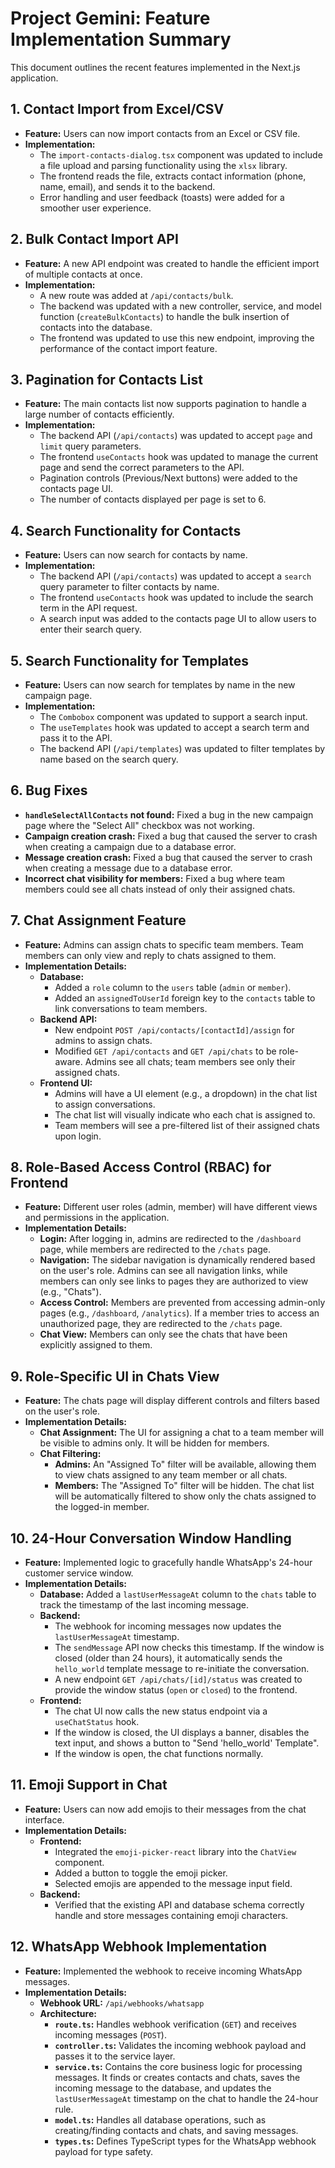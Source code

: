 # Project Gemini: Feature Implementation Summary

This document outlines the recent features implemented in the Next.js application.

## 1. Contact Import from Excel/CSV

- **Feature:** Users can now import contacts from an Excel or CSV file.
- **Implementation:**
  - The `import-contacts-dialog.tsx` component was updated to include a file upload and parsing functionality using the `xlsx` library.
  - The frontend reads the file, extracts contact information (phone, name, email), and sends it to the backend.
  - Error handling and user feedback (toasts) were added for a smoother user experience.

## 2. Bulk Contact Import API

- **Feature:** A new API endpoint was created to handle the efficient import of multiple contacts at once.
- **Implementation:**
  - A new route was added at `/api/contacts/bulk`.
  - The backend was updated with a new controller, service, and model function (`createBulkContacts`) to handle the bulk insertion of contacts into the database.
  - The frontend was updated to use this new endpoint, improving the performance of the contact import feature.

## 3. Pagination for Contacts List

- **Feature:** The main contacts list now supports pagination to handle a large number of contacts efficiently.
- **Implementation:**
  - The backend API (`/api/contacts`) was updated to accept `page` and `limit` query parameters.
  - The frontend `useContacts` hook was updated to manage the current page and send the correct parameters to the API.
  - Pagination controls (Previous/Next buttons) were added to the contacts page UI.
  - The number of contacts displayed per page is set to 6.

## 4. Search Functionality for Contacts

- **Feature:** Users can now search for contacts by name.
- **Implementation:**
  - The backend API (`/api/contacts`) was updated to accept a `search` query parameter to filter contacts by name.
  - The frontend `useContacts` hook was updated to include the search term in the API request.
  - A search input was added to the contacts page UI to allow users to enter their search query.

## 5. Search Functionality for Templates

- **Feature:** Users can now search for templates by name in the new campaign page.
- **Implementation:**
  - The `Combobox` component was updated to support a search input.
  - The `useTemplates` hook was updated to accept a search term and pass it to the API.
  - The backend API (`/api/templates`) was updated to filter templates by name based on the search query.

## 6. Bug Fixes

- **`handleSelectAllContacts` not found:** Fixed a bug in the new campaign page where the "Select All" checkbox was not working.
- **Campaign creation crash:** Fixed a bug that caused the server to crash when creating a campaign due to a database error.
- **Message creation crash:** Fixed a bug that caused the server to crash when creating a message due to a database error.
- **Incorrect chat visibility for members:** Fixed a bug where team members could see all chats instead of only their assigned chats.

## 7. Chat Assignment Feature

- **Feature:** Admins can assign chats to specific team members. Team members can only view and reply to chats assigned to them.
- **Implementation Details:**
    - **Database:**
        - Added a `role` column to the `users` table (`admin` or `member`).
        - Added an `assignedToUserId` foreign key to the `contacts` table to link conversations to team members.
    - **Backend API:**
        - New endpoint `POST /api/contacts/[contactId]/assign` for admins to assign chats.
        - Modified `GET /api/contacts` and `GET /api/chats` to be role-aware. Admins see all chats; team members see only their assigned chats.
    - **Frontend UI:**
        - Admins will have a UI element (e.g., a dropdown) in the chat list to assign conversations.
        - The chat list will visually indicate who each chat is assigned to.
        - Team members will see a pre-filtered list of their assigned chats upon login.

## 8. Role-Based Access Control (RBAC) for Frontend

- **Feature:** Different user roles (admin, member) will have different views and permissions in the application.
- **Implementation Details:**
    - **Login:** After logging in, admins are redirected to the `/dashboard` page, while members are redirected to the `/chats` page.
    - **Navigation:** The sidebar navigation is dynamically rendered based on the user's role. Admins can see all navigation links, while members can only see links to pages they are authorized to view (e.g., "Chats").
    - **Access Control:** Members are prevented from accessing admin-only pages (e.g., `/dashboard`, `/analytics`). If a member tries to access an unauthorized page, they are redirected to the `/chats` page.
    - **Chat View:** Members can only see the chats that have been explicitly assigned to them.

## 9. Role-Specific UI in Chats View

- **Feature:** The chats page will display different controls and filters based on the user's role.
- **Implementation Details:**
    - **Chat Assignment:** The UI for assigning a chat to a team member will be visible to admins only. It will be hidden for members.
    - **Chat Filtering:**
        - **Admins:** An "Assigned To" filter will be available, allowing them to view chats assigned to any team member or all chats.
        - **Members:** The "Assigned To" filter will be hidden. The chat list will be automatically filtered to show only the chats assigned to the logged-in member.

## 10. 24-Hour Conversation Window Handling

- **Feature:** Implemented logic to gracefully handle WhatsApp's 24-hour customer service window.
- **Implementation Details:**
    - **Database:** Added a `lastUserMessageAt` column to the `chats` table to track the timestamp of the last incoming message.
    - **Backend:**
        - The webhook for incoming messages now updates the `lastUserMessageAt` timestamp.
        - The `sendMessage` API now checks this timestamp. If the window is closed (older than 24 hours), it automatically sends the `hello_world` template message to re-initiate the conversation.
        - A new endpoint `GET /api/chats/[id]/status` was created to provide the window status (`open` or `closed`) to the frontend.
    - **Frontend:**
        - The chat UI now calls the new status endpoint via a `useChatStatus` hook.
        - If the window is closed, the UI displays a banner, disables the text input, and shows a button to "Send 'hello_world' Template".
        - If the window is open, the chat functions normally.

## 11. Emoji Support in Chat

- **Feature:** Users can now add emojis to their messages from the chat interface.
- **Implementation Details:**
    - **Frontend:**
        - Integrated the `emoji-picker-react` library into the `ChatView` component.
        - Added a button to toggle the emoji picker.
        - Selected emojis are appended to the message input field.
    - **Backend:**
        - Verified that the existing API and database schema correctly handle and store messages containing emoji characters.

## 12. WhatsApp Webhook Implementation

- **Feature:** Implemented the webhook to receive incoming WhatsApp messages.
- **Implementation Details:**
    - **Webhook URL:** `/api/webhooks/whatsapp`
    - **Architecture:**
        - **`route.ts`:** Handles webhook verification (`GET`) and receives incoming messages (`POST`).
        - **`controller.ts`:** Validates the incoming webhook payload and passes it to the service layer.
        - **`service.ts`:** Contains the core business logic for processing messages. It finds or creates contacts and chats, saves the incoming message to the database, and updates the `lastUserMessageAt` timestamp on the chat to handle the 24-hour rule.
        - **`model.ts`:** Handles all database operations, such as creating/finding contacts and chats, and saving messages.
        - **`types.ts`:** Defines TypeScript types for the WhatsApp webhook payload for type safety.
